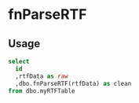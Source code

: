 # fnParseRTF

## Usage
```sql
select 
  id 
  ,rtfData as raw
  ,dbo.fnParseRTF(rtfData) as clean
from dbo.myRTFTable
```

